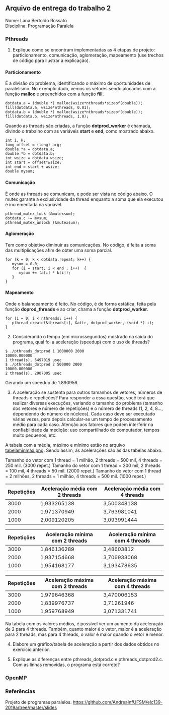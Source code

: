 ## Arquivo de entrega do trabalho 2

Nome: Lana Bertoldo Rossato  
Disciplina: Programação Paralela

### Pthreads

1. Explique como se encontram implementadas as 4 etapas de projeto: particionamento, comunicação, aglomeração, mapeamento (use trechos de código para ilustrar a explicação).
#### Particionamento 
É a divisão do problema, identificando o máximo de oportunidades de paralelismo. No exemplo dado, vemos os vetores sendo alocados com a função **malloc** e preenchidos com a função **fill**.
```
dotdata.a = (double *) malloc(wsize*nthreads*sizeof(double));
fill(dotdata.a, wsize*nthreads, 0.01);
dotdata.b = (double *) malloc(wsize*nthreads*sizeof(double));
fill(dotdata.b, wsize*nthreads, 1.0);
```
Quando as threads são criadas, a função **dotprod_worker** é chamada, divindo o trabalho com as variáveis **start** e **end**, como mostrado abaixo.
```
int i, k;
long offset = (long) arg;
double *a = dotdata.a;
double *b = dotdata.b;     
int wsize = dotdata.wsize;
int start = offset*wsize;
int end = start + wsize;
double mysum;
```
#### Comunicação
É onde as threads se comunicam, e pode ser vista no código abaixo. O mutex garante a exclusividade da thread enquanto a soma que ela executou é incrementada na variável.
```
pthread_mutex_lock (&mutexsum);
dotdata.c += mysum;
pthread_mutex_unlock (&mutexsum);
```
#### Aglomeração
Tem como objetivo diminuir as comunicações. No código, é feita a soma das multiplicações afim de obter uma soma parcial.
```
for (k = 0; k < dotdata.repeat; k++) {
   mysum = 0.0;
   for (i = start; i < end ; i++)  {
      mysum += (a[i] * b[i]);
   }
}
```
#### Mapeamento
Onde o balanceamento é feito. No código, é de forma estática, feita pela função **doprod_threads** e ao criar, chama a função **dotprod_worker**.
```
for (i = 0; i < nthreads; i++) {
   pthread_create(&threads[i], &attr, dotprod_worker, (void *) i);
}
```

2. Considerando o tempo (em microssegundos) mostrado na saída do programa, qual foi a aceleração (speedup) com o uso de threads?
```
$ ./pthreads_dotprod 1 1000000 2000
10000.000000
1 thread(s), 5497019 usec
$ ./pthreads_dotprod 2 500000 2000
10000.000000
2 thread(s), 2907005 usec
```
Gerando um speedup de 1.890956.

3. A aceleração se sustenta para outros tamanhos de vetores, números de threads e repetições? Para responder a essa questão, você terá que realizar diversas execuções, variando o tamanho do problema (tamanho dos vetores e número de repetições) e o número de threads (1, 2, 4, 8..., dependendo do número de núcleos). Cada caso deve ser executado várias vezes, para depois calcular-se um tempo de processamento médio para cada caso. Atenção aos fatores que podem interferir na confiabilidade da medição: uso compartilhado do computador, tempos muito pequenos, etc.

A tabela com a média, máximo e mínimo estão no arquivo [tabelaminmax.png](tabelaminmax.PNG). Sendo assim, as acelerações são as das tabelas abaixo.

Tamanho do vetor com 1 thread = 1 milhão, 2 threads = 500 mil, 4 threads = 250 mil. (3000 repet.)
Tamanho do vetor com 1 thread = 200 mil, 2 threads = 100 mil, 4 threads = 50 mil. (2000 repet.)
Tamanho do vetor com 1 thread = 2 milhões, 2 threads = 1 milhão, 4 threads = 500 mil. (1000 repet.)

Repetições | Aceleração média com 2 threads | Aceleração média com 4 threads
-----------|--------------------------------|-------------------------------
3000       |          1,933265138   	     |         3,500348138
2000       |          1,971370949	        |         3,763981041
1000       |          2,009120205	        |         3,093991444

Repetições | Aceleração mínima com 2 threads | Aceleração mínima com 4 threads
-----------|--------------------------------|-------------------------------
3000       |          1,846136289           |         3,48603812
2000       |          1,937154668	        |         3,706933068
1000       |          1,954168177           |      	3,193478635 

Repetições | Aceleração máxima com 2 threads | Aceleração máxima com 4 threads
-----------|--------------------------------|-------------------------------
3000       |          1,979646368           |      	3,470006153	
2000       |          1,839976737	        |         3,71261946
1000       |          1,959768949	        |         3,071331741

Na tabela com os valores médios, é possível ver um aumento da aceleração de 2 para 4 threads. Também, quanto maior é o vetor, maior é a aceleração para 2 threads, mas para 4 threads, o valor é maior quando o vetor é menor. 

4. Elabore um gráfico/tabela de aceleração a partir dos dados obtidos no exercício anterior.



5. Explique as diferenças entre pthreads_dotprod.c e pthreads_dotprod2.c. Com as linhas removidas, o programa está correto?

### OpenMP

### Referências
Projeto de programas paralelos. https://github.com/AndreaInfUFSM/elc139-2019a/tree/master/slides
